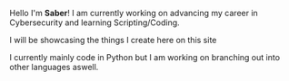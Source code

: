 Hello I'm **Saber**! I am currently working on advancing my career in Cybersecurity and learning Scripting/Coding.

I will be showcasing the things I create here on this site 

I currently mainly code in Python but I am working on branching out into other languages aswell.

<!--
Here are some ideas to get you started:

- 🔭 I’m currently working on ...
- 🌱 I’m currently learning ...
- 👯 I’m looking to collaborate on ...
- 🤔 I’m looking for help with ...
- 💬 Ask me about ...
- 📫 How to reach me: ...
- 😄 Pronouns: ...
- ⚡ Fun fact: ...
-->
